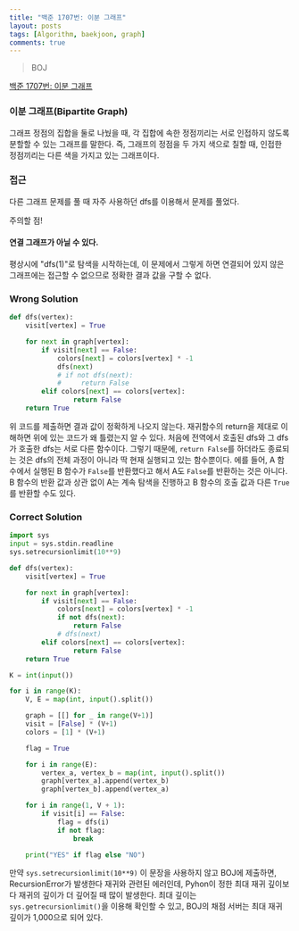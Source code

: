 ```yaml
---
title: "백준 1707번: 이분 그래프"
layout: posts
tags: [Algorithm, baekjoon, graph]
comments: true
---
```


> BOJ

[백준 1707번: 이분 그래프](https://www.acmicpc.net/problem/1707)

### 이분 그래프(Bipartite Graph)

그래프 정점의 집합을 둘로 나눴을 때, 각 집합에 속한 정점끼리는 서로 인접하지 않도록 분할할 수 있는 그래프를 말한다.
즉, 그래프의 정점을 두 가지 색으로 칠할 때, 인접한 정점끼리는 다른 색을 가지고 있는 그래프이다.

### 접근

다른 그래프 문제를 풀 때 자주 사용하던 dfs를 이용해서 문제를 풀었다.

주의할 점!

#### 연결 그래프가 아닐 수 있다.

평상시에 "dfs(1)"로 탐색을 시작하는데, 이 문제에서 그렇게 하면 연결되어 있지 않은 그래프에는 접근할 수 없으므로 정확한 결과 값을 구할 수 없다.

### Wrong Solution

```python
def dfs(vertex):
    visit[vertex] = True

    for next in graph[vertex]:
        if visit[next] == False:
            colors[next] = colors[vertex] * -1
            dfs(next)
            # if not dfs(next):
            #     return False
        elif colors[next] == colors[vertex]:
                return False
    return True
```

위 코드를 제출하면 결과 값이 정확하게 나오지 않는다.
재귀함수의 return을 제대로 이해하면 위에 있는 코드가 왜 틀렸는지 알 수 있다.
처음에 전역에서 호출된 dfs와 그 dfs가 호출한 dfs는 서로 다른 함수이다. 그렇기 때문에, `return False`를 하더라도 종료되는 것은 dfs의 전체 과정이 아니라 딱 현재 실행되고 있는 함수뿐이다.
에를 들어, A 함수에서 실행된 B 함수가 `False`를 반환했다고 해서 A도 `False`를 반환하는 것은 아니다. B 함수의 반환 값과 상관 없이 A는 계속 탐색을 진행하고 B 함수의 호출 값과 다른 `True`를 반환할 수도 있다.

### Correct Solution

```python
import sys
input = sys.stdin.readline
sys.setrecursionlimit(10**9)

def dfs(vertex):
    visit[vertex] = True

    for next in graph[vertex]:
        if visit[next] == False:
            colors[next] = colors[vertex] * -1
            if not dfs(next):
                return False
            # dfs(next)
        elif colors[next] == colors[vertex]:
                return False
    return True

K = int(input())

for i in range(K):
    V, E = map(int, input().split())

    graph = [[] for _ in range(V+1)]
    visit = [False] * (V+1)
    colors = [1] * (V+1)

    flag = True

    for i in range(E):
        vertex_a, vertex_b = map(int, input().split())
        graph[vertex_a].append(vertex_b)
        graph[vertex_b].append(vertex_a)

    for i in range(1, V + 1):
        if visit[i] == False:
            flag = dfs(i)
            if not flag:
                break

    print("YES" if flag else "NO")
```

만약 `sys.setrecursionlimit(10**9)` 이 문장을 사용하지 않고 BOJ에 제출하면, RecursionError가 발생한다 재귀와 관련된 에러인데, Pyhon이 정한 최대 재귀 깊이보다 재귀의 깊이가 더 깊어질 때 많이 발생한다. 최대 깊이는 `sys.getrecursionlimit()`을 이용해 확인할 수 있고, BOJ의 채점 서버는 최대 재귀 깊이가 1,000으로 되어 있다.
